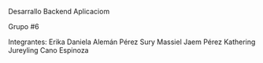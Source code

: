 Desarrallo Backend Aplicaciom

Grupo #6

Integrantes: Erika Daniela Alemán Pérez
             Sury Massiel Jaem Pérez
             Kathering Jureyling Cano Espinoza

